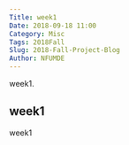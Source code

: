 ```yaml
---
Title: week1
Date: 2018-09-18 11:00
Category: Misc
Tags: 2018Fall
Slug: 2018-Fall-Project-Blog
Author: NFUMDE
---
```


week1.

<!-- PELICAN_END_SUMMARY -->

week1
----

week1


